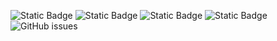 ![Static Badge](https://img.shields.io/badge/blacklists-60-000000) ![Static Badge](https://img.shields.io/badge/blacklisted-2839525-cc0000) ![Static Badge](https://img.shields.io/badge/whitelisted-2244-00CC00) ![Static Badge](https://img.shields.io/badge/streaming_blacklist-28107-000000) ![GitHub issues](https://img.shields.io/github/issues/fabriziosalmi/blacklists)
